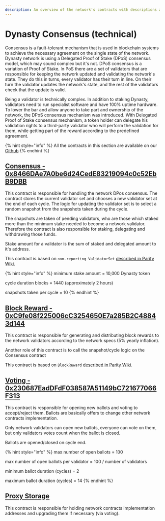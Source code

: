 ```yaml
---
description: An overview of the network's contracts with descriptions and links
---
```


# Dynasty Consensus \(technical\)

Consensus is a fault-tolerant mechanism that is used in blockchain systems to achieve the necessary agreement on the single state of the network. Dynasty network is using a Delegated Proof of Stake \(DPoS\) consensus model, which may sound complex but it's not. DPoS consensus is a variation of Proof of Stake. In PoS there are a set of validators that are responsible for keeping the network updated and validating the network's state. They do this in turns, every validator has their turn in line. On their turn the validator updates the network's state, and the rest of the validators check that the update is valid.

Being a validator is technically complex. In addition to staking Dynasty, validators need to run specialist software and have 100% uptime hardware. To lower the bar and allow anyone to take part and ownership of the network, the DPoS consensus mechanism was introduced. With Delegated Proof of Stake consensus mechanism, a token holder can delegate his validation rights to a third-party validator who will perform the validation for them, while getting part of the reward according to the predefined agreement.

{% hint style="info" %}
All the contracts in this section are available on our [Github](https://github.com/fuseio/fuse-network/tree/master/contracts)
{% endhint %}

## [Consensus - 0x8466DAe7A0be6d24CedE83219094c0c52EbB9DBB](https://scan.dynastycoin.io/address/0x8466DAe7A0be6d24CedE83219094c0c52EbB9DBB)

This contract is responsible for handling the network DPos consensus. The contract stores the current validator set and chooses a new validator set at the end of each cycle. The logic for updating the validator set is to select a random snapshot from the snapshots taken during the cycle.

The snapshots are taken of pending validators, who are those which staked more than the minimum stake needed to become a network validator. Therefore the contract is also responsible for staking, delegating and withdrawing those funds.

Stake amount for a validator is the sum of staked and delegated amount to it's address.

This contract is based on `non-reporting ValidatorSet` [described in Parity Wiki](https://wiki.parity.io/Validator-Set.html#non-reporting-contract).

{% hint style="info" %}
minimum stake amount = 10,000 Dynasty token

cycle duration blocks = 1440 \(approximately 2 hours\)

snapshots taken per cycle = 10
{% endhint %}

## [Block Reward - 0xC9fe08f225006cC3254650E7a285B2C48843d144](https://scan.dynastycoin.io/address/0xC9fe08f225006cC3254650E7a285B2C48843d144)

This contract is responsible for generating and distributing block rewards to the network validators according to the network specs \(5% yearly inflation\).

Another role of this contract is to call the snapshot/cycle logic on the Consensus contract

This contract is based on `BlockReward` [described in Parity Wiki](https://wiki.parity.io/Block-Reward-Contract).

## [Voting - 0x230687EadDFdF038587A51149bC721677066F313](https://scan.dynastycoin.io/address/0x230687EadDFdF038587A51149bC721677066F313)

This contract is responsible for opening new ballots and voting to accept/reject them. Ballots are basically offers to change other network contracts implementation.

Only network validators can open new ballots, everyone can vote on them, but only validators votes count when the ballot is closed.

Ballots are opened/closed on cycle end.

{% hint style="info" %}
max number of open ballots = 100

max number of open ballots per validator = 100 / number of validators

minimum ballot duration \(cycles\) = 2

maximum ballot duration \(cycles\) = 14
{% endhint %}

## [Proxy Storage](https://scan.dynastycoin.io/address/0x258aAF236D185119e363b941d232F76bDbe9B61D)

This contract is responsible for holding network contracts implementation addresses and upgrading them if necessary \(via voting\).

